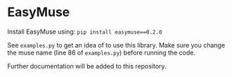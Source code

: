 # EasyMuse

Install EasyMuse using:
  `pip install easymuse==0.2.0`
  
See `examples.py` to get an idea of to use this library. Make sure you change the muse name (line 86 of `examples.py`) before running the code.

Further documentation will be added to this repository.
